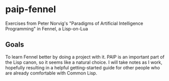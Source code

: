 # paip-fennel
Exercises from Peter Norvig's "Paradigms of Artificial Intelligence
Programming" in Fennel, a Lisp-on-Lua

## Goals
To learn Fennel better by doing a project with it. PAIP is an
important part of the Lisp canon, so it seems like a natural choice. I
will take notes as I work, hopefully resulting in a helpful
getting-started guide for other people who are already comfortable
with Common Lisp.
